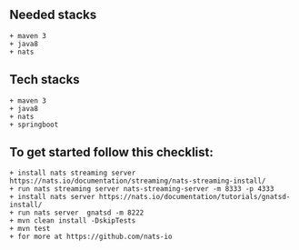 ## Needed stacks
    + maven 3
    + java8
    + nats

## Tech stacks
    + maven 3
    + java8
    + nats
    + springboot

## To get started follow this checklist:
    + install nats streaming server https://nats.io/documentation/streaming/nats-streaming-install/
    + run nats streaming server nats-streaming-server -m 8333 -p 4333
    + install nats server https://nats.io/documentation/tutorials/gnatsd-install/
    + run nats server  gnatsd -m 8222
    + mvn clean install -DskipTests
    + mvn test
    + for more at https://github.com/nats-io
